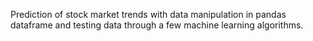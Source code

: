 Prediction of stock market trends with data manipulation in pandas dataframe and testing data through a few machine learning algorithms.
